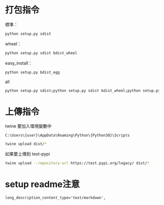 # 打包指令

標準：
```bash
python setup.py sdist
```

wheel：
```bash
python setup.py sdist bdist_wheel
```

easy_install：
```bash
python setup.py bdist_egg
```

all
```bash
python setup.py sdist;python setup.py sdist bdist_wheel;python setup.py bdist_egg
```
# 上傳指令

twine 要加入環境變數中
```
C:\Users\{user}\AppData\Roaming\Python\{Python38}\Scripts
```

```bash
twine upload dist/*
```

如果要上傳到 test-pypi
```bash
twine upload --repository-url https://test.pypi.org/legacy/ dist/*
```

# setup readme注意
```
long_description_content_type='text/markdown',
```
